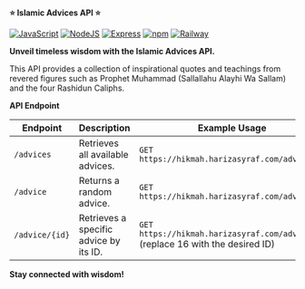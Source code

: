 **⭐️ Islamic Advices API ⭐️**

[![JavaScript](https://img.shields.io/badge/-JavaScript-F7DF1E?logo=JavaScript&logoColor=F7DF1E&labelColor=white&logoWidth=20)](https://nodejs.org/) [![NodeJS](https://img.shields.io/badge/-Node%20JS-339933?logo=Node.js&logoColor=339933&labelColor=white&logoWidth=20)](https://nodejs.org/) [![Express](https://img.shields.io/badge/-Express-000000?logo=Express&logoColor=000000&labelColor=white&logoWidth=25)](https://expressjs.com/) [![npm](https://img.shields.io/badge/-npm-CB3837?logo=npm&logoColor=CB3837&labelColor=white&logoWidth=25)](https://www.npmjs.com/) [![Railway](https://img.shields.io/badge/-Railway-0B0D0E?logo=Railway&logoColor=0B0D0E&labelColor=white&logoWidth=25)](https://railway.app/)


**Unveil timeless wisdom with the Islamic Advices API.**  

This API provides a collection of inspirational quotes and teachings from revered figures such as Prophet Muhammad (Sallallahu Alayhi Wa Sallam) and the four Rashidun Caliphs. 

**API Endpoint**

| Endpoint | Description | Example Usage |
|---|---|---|
| `/advices` | Retrieves all available advices. | `GET https://hikmah.harizasyraf.com/advices` |
| `/advice` | Returns a random advice. | `GET https://hikmah.harizasyraf.com/advice` |
| `/advice/{id}` | Retrieves a specific advice by its ID. | `GET https://hikmah.harizasyraf.com/advice/16` (replace 16 with the desired ID) |

**Stay connected with wisdom!**
